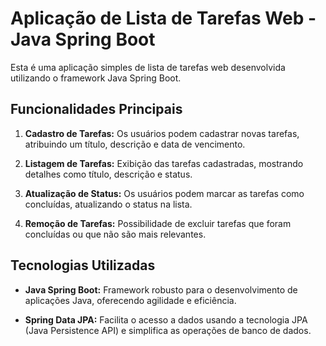 # Aplicação de Lista de Tarefas Web - Java Spring Boot

Esta é uma aplicação simples de lista de tarefas web desenvolvida utilizando o framework Java Spring Boot.

## Funcionalidades Principais

1. **Cadastro de Tarefas:** Os usuários podem cadastrar novas tarefas, atribuindo um título, descrição e data de vencimento.

2. **Listagem de Tarefas:** Exibição das tarefas cadastradas, mostrando detalhes como título, descrição e status.

3. **Atualização de Status:** Os usuários podem marcar as tarefas como concluídas, atualizando o status na lista.

4. **Remoção de Tarefas:** Possibilidade de excluir tarefas que foram concluídas ou que não são mais relevantes.

## Tecnologias Utilizadas

- **Java Spring Boot:** Framework robusto para o desenvolvimento de aplicações Java, oferecendo agilidade e eficiência.

- **Spring Data JPA:** Facilita o acesso a dados usando a tecnologia JPA (Java Persistence API) e simplifica as operações de banco de dados.

